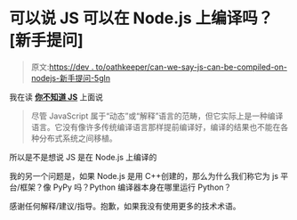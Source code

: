 # 可以说 JS 可以在 Node.js 上编译吗？[新手提问]

> 原文:[https://dev . to/oathkeeper/can-we-say-js-can-be-compiled-on-nodejs-新手提问-5gln](https://dev.to/oathkeeper/can-we-say-that-js-can-be-compiled-on-nodejs-novice-quesiton-5gln)

我在读 [**你不知道 JS**](https://github.com/getify/You-Dont-Know-JS/blob/master/scope%20%26%20closures/ch1.md) 上面说

> 尽管 JavaScript 属于“动态”或“解释”语言的范畴，但它实际上是一种编译语言。它没有像许多传统编译语言那样提前编译好，编译的结果也不能在各种分布式系统之间移植。

所以是不是想说 JS 是在 Node.js 上编译的

我的另一个问题是，如果 Node.js 是用 C++创建的，那么为什么我们称它为 js 平台/框架？像 PyPy 吗？Python 编译器本身在哪里运行 Python？

感谢任何解释/建议/指导。抱歉，如果我没有使用更多的技术术语。